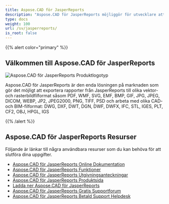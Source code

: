 ```yaml
---
title: Aspose.CAD för JasperReports
description: "Aspose.CAD för JasperReports möjliggör för utvecklare att öppna, läsa och bearbeta AutoCAD DWG, DXF, DWT och andra CAD- och BIM-filformat, såsom: DGN, DWF, DWFX, IFC, STL, IGES, PLT, CF2, OBJ, HPGL, IGS."
type: docs
weight: 100
url: /sv/jasperreports/
is_root: false
---
```


{{% alert color="primary" %}}

## **Välkommen till Aspose.CAD för JasperReports**

![Aspose.CAD för JasperReports Produktlogotyp](/cad/_assets/home_3.png)

Aspose.CAD för JasperReports är den enda lösningen på marknaden som gör det möjligt att exportera rapporter från JasperReports till olika vektor- och rasterbildfilformat såsom PDF, WMF, SVG, EMF, BMP, GIF, JPG, JPEG, DICOM, WEBP, JP2, JPEG2000, PNG, TIFF, PSD och arbeta med olika CAD- och BIM-filformat: DWG, DXF, DWT, DGN, DWF, DWFX, IFC, STL, IGES, PLT, CF2, OBJ, HPGL, IGS

{{% /alert %}}

## **Aspose.CAD för JasperReports Resurser**

Följande är länkar till några användbara resurser som du kan behöva för att slutföra dina uppgifter.

- [Aspose.CAD för JasperReports Online Dokumentation](/sv/cad/jasperreports/)
- [Aspose.CAD för JasperReports Funktioner](/sv/cad/jasperreports/features-overview/)
- [Aspose.CAD för JasperReports Utgivningsanteckningar](https://releases.aspose.com/cad/jasperreports/release-notes/)
- [Aspose.CAD för JasperReports Produktsida](https://products.aspose.com/cad/jasperreports/)
- [Ladda ner Aspose.CAD för JasperReports](https://downloads.aspose.com/cad/jasperreports)
- [Aspose.CAD för JasperReports Gratis Supportforum](https://forum.aspose.com/c/cad/19)
- [Aspose.CAD för JasperReports Betald Support Helpdesk](https://helpdesk.aspose.com/)
